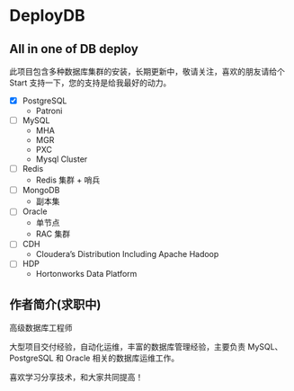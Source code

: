 # DeployDB
## All in one of DB deploy

此项目包含多种数据库集群的安装，长期更新中，敬请关注，喜欢的朋友请给个 Start 支持一下，您的支持是给我最好的动力。

- [x] PostgreSQL
  - Patroni
- [ ] MySQL
  - MHA
  - MGR
  - PXC
  - Mysql Cluster
- [ ] Redis
  - Redis 集群 + 哨兵
- [ ] MongoDB
  - 副本集
- [ ] Oracle
  - 单节点
  - RAC 集群
- [ ] CDH
  - Cloudera’s Distribution Including Apache Hadoop
- [ ] HDP
  - Hortonworks Data Platform

## 作者简介(求职中)

高级数据库工程师

大型项目交付经验，自动化运维，丰富的数据库管理经验，主要负责 MySQL、PostgreSQL 和 Oracle 相关的数据库运维工作。

喜欢学习分享技术，和大家共同提高！
